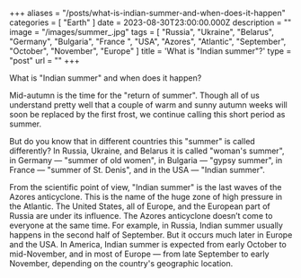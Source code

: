+++
aliases = "/posts/what-is-indian-summer-and-when-does-it-happen"
categories = [ "Earth" ]
date = 2023-08-30T23:00:00.000Z
description = ""
image = "/images/summer_.jpg"
tags = [
  "Russia",
  "Ukraine",
  "Belarus",
  "Germany",
  "Bulgaria",
  "France ",
  "USA",
  "Azores",
  "Atlantic",
  "September",
  "October",
  "November",
  "Europe"
]
title = 'What is "Indian summer"?'
type = "post"
url = ""
+++

What is "Indian summer" and when does it happen?

Mid-autumn is the time for the "return of summer". Though all of us understand pretty well that a couple of warm and sunny autumn weeks will soon be replaced by the first frost, we continue calling this short period as summer.

But do you know that in different countries this "summer" is called differently? In Russia, Ukraine, and Belarus it is called "woman's summer", in Germany — "summer of old women", in Bulgaria — "gypsy summer", in France — "summer of St. Denis", and in the USA — "Indian summer".

From the scientific point of view, "Indian summer" is the last waves of the Azores anticyclone. This is the name of the huge zone of high pressure in the Atlantic. The United States, all of Europe, and the European part of Russia are under its influence. The Azores anticyclone doesn’t come to everyone at the same time. For example, in Russia, Indian summer usually happens in the second half of September. But it occurs much later in Europe and the USA. In America, Indian summer is expected from early October to mid-November, and in most of Europe — from late September to early November, depending on the country's geographic location.
